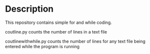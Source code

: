 # Description

This repository contains simple for and while coding.

coutline.py counts the number of lines in a text file 

coutlinewithwhile.py counts the number of lines for any text file being entered while the program is running 

